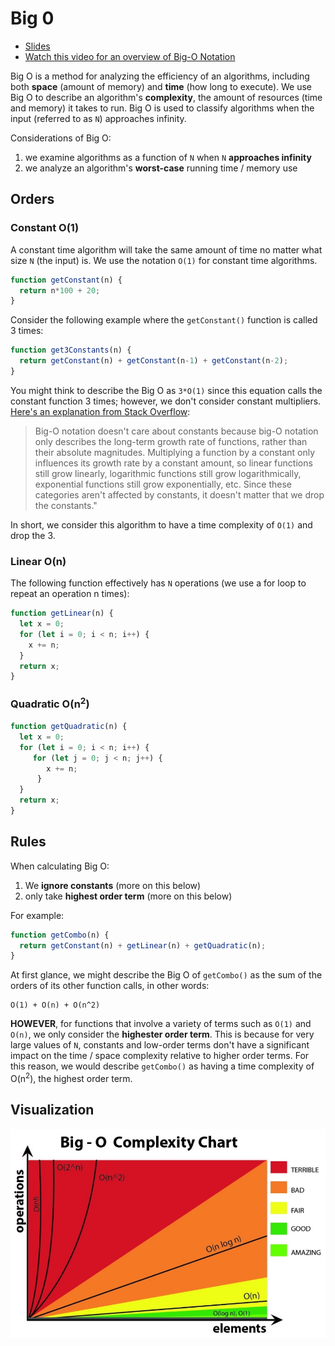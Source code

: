 # Big 0

* [Slides](https://docs.google.com/presentation/d/1hofPvMHXBBipxNjF7rr6q-qxJclXTXygcL6YIRNEEsY/edit?usp=sharing)
* [Watch this video for an overview of Big-O Notation](https://www.youtube.com/watch?v=__vX2sjlpXU)

Big O is a method for analyzing the efficiency of an algorithms, including both **space** (amount of memory) and **time** (how long to execute). We use Big O to describe an algorithm's **complexity**, the amount of resources (time and memory) it takes to run. Big O is used to classify algorithms when the input (referred to as `N`) approaches infinity.

Considerations of Big O:    
1. we examine algorithms as a function of `N` when `N` **approaches infinity**
2. we analyze an algorithm's **worst-case** running time / memory use

## Orders 

### Constant O(1)
A constant time algorithm will take the same amount of time no matter what size `N` (the input) is. We use the notation `O(1)` for constant time algorithms.

```javascript
function getConstant(n) {
  return n*100 + 20;
}
```

Consider the following example where the `getConstant()` function is called 3 times:

```javascript
function get3Constants(n) {
  return getConstant(n) + getConstant(n-1) + getConstant(n-2);
}
```

You might think to describe the Big O as `3*O(1)` since this equation calls the constant function 3 times; however, we don't consider constant multipliers. [Here's an explanation from Stack Overflow](https://stackoverflow.com/questions/22188851/why-is-the-constant-always-dropped-from-big-o-analysis):

> Big-O notation doesn't care about constants because big-O notation only describes the long-term growth rate of functions, rather than their absolute magnitudes. Multiplying a function by a constant only influences its growth rate by a constant amount, so linear functions still grow linearly, logarithmic functions still grow logarithmically, exponential functions still grow exponentially, etc. Since these categories aren't affected by constants, it doesn't matter that we drop the constants."

In short, we consider this algorithm to have a time complexity of `O(1)` and drop the 3.

### Linear O(n)
The following function effectively has `N` operations (we use a for loop to repeat an operation n times):

```javascript
function getLinear(n) {
  let x = 0;
  for (let i = 0; i < n; i++) {
    x += n;
  }
  return x;
}
```

### Quadratic O(n<sup>2</sup>)

```javascript
function getQuadratic(n) {
  let x = 0;
  for (let i = 0; i < n; i++) {
     for (let j = 0; j < n; j++) {
        x += n;
      }
  }
  return x;
}
```

## Rules

When calculating Big O:   
1. We **ignore constants** (more on this below)
2. only take **highest order term** (more on this below)

For example:  
 
```javascript
function getCombo(n) {
  return getConstant(n) + getLinear(n) + getQuadratic(n);
}
```

At first glance, we might describe the Big O of `getCombo()` as the sum of the orders of its other function calls, in other words:

```
O(1) + O(n) + O(n^2)
```

**HOWEVER**, for functions that involve a variety of terms such as `O(1)` and `O(n)`, we only consider the **highester order term**. This is because for very large values of `N`, constants and low-order terms don't have a significant impact on the time / space complexity relative to higher order terms. For this reason, we would describe `getCombo()` as having a time complexity of O(n<sup>2</sup>), the highest order term.


## Visualization
![big o](big0.jpeg)


